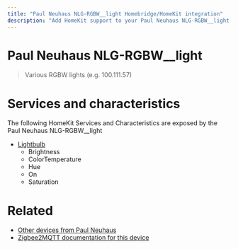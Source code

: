 ```yaml
---
title: "Paul Neuhaus NLG-RGBW__light Homebridge/HomeKit integration"
description: "Add HomeKit support to your Paul Neuhaus NLG-RGBW__light, using Homebridge, Zigbee2MQTT and homebridge-z2m."
---
```

<!---
This file has been GENERATED using src/docgen/docgen.ts
DO NOT EDIT THIS FILE MANUALLY!
-->
# Paul Neuhaus NLG-RGBW__light
> Various RGBW lights (e.g. 100.111.57)


# Services and characteristics
The following HomeKit Services and Characteristics are exposed by
the Paul Neuhaus NLG-RGBW__light

* [Lightbulb](../../light.md)
  * Brightness
  * ColorTemperature
  * Hue
  * On
  * Saturation


# Related
* [Other devices from Paul Neuhaus](../index.md#paul_neuhaus)
* [Zigbee2MQTT documentation for this device](https://www.zigbee2mqtt.io/devices/NLG-RGBW__light.html)